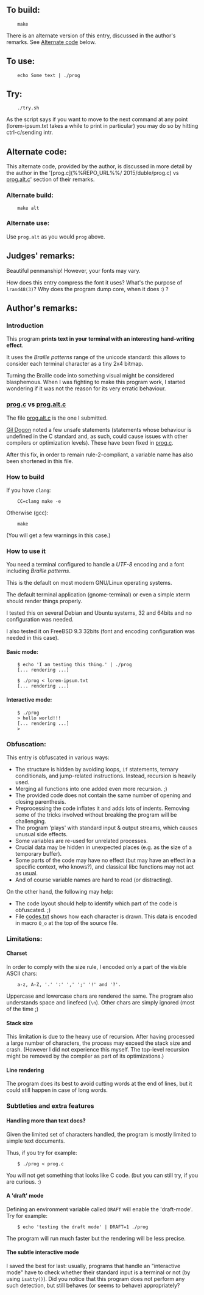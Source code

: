 ## To build:

``` <!---sh-->
    make
```

There is an alternate version of this entry, discussed in the author's remarks.
See [Alternate code](#alternate-code) below.


## To use:

``` <!---sh-->
    echo Some text | ./prog
```


## Try:

``` <!---sh-->
    ./try.sh
```

As the script says if you want to move to the next command at any point
(lorem-ipsum.txt takes a while to print in particular) you may do so by hitting
ctrl-c/sending intr.


## Alternate code:

This alternate code, provided by the author, is discussed in more detail by the
author in the '[prog.c](%%REPO_URL%%/ 2015/duble/prog.c) vs [prog.alt.c](%%REPO_URL%%/2015/duble/prog.alt.c)' section of their remarks.


### Alternate build:

``` <!---sh-->
    make alt
```


### Alternate use:

Use `prog.alt` as you would `prog` above.


## Judges' remarks:

Beautiful penmanship! However, your fonts may vary.

How does this entry compress the font it uses? What's the purpose of
`lrand48(3)`?  Why does the program dump core, when it does :) ?


## Author's remarks:

### Introduction

This program **prints text in your terminal with an interesting
hand-writing effect**.

It uses the *Braille patterns* range of the unicode standard: this
allows to consider each terminal character as a tiny 2x4 bitmap.

Turning the Braille code into something visual might be considered
blasphemous. When I was fighting to make this program work, I started
wondering if it was not the reason for its very erratic behaviour.


### [prog.c](%%REPO_URL%%/2015/duble/prog.c) vs [prog.alt.c](%%REPO_URL%%/2015/duble/prog.alt.c)

The file [prog.alt.c](prog.alt.c) is the one I submitted.

[Gil Dogon](../../authors.html#Gil_Dogon) noted a few unsafe statements (statements
whose behaviour is undefined in the C standard and, as such, could cause issues
with other compilers or optimization levels). These have been fixed in
[prog.c](prog.c).

After this fix, in order to remain rule-2-compliant, a variable name has also
been shortened in this file.


### How to build

If you have `clang`:

``` <!---sh-->
    CC=clang make -e
```

Otherwise (gcc):

``` <!---sh-->
    make
```

(You will get a few warnings in this case.)


### How to use it

You need a terminal configured to handle a *UTF-8* encoding and a font including
*Braille patterns*.

This is the default on most modern GNU/Linux operating systems.

The default terminal application (gnome-terminal) or even a simple xterm should
render things properly.

I tested this on several Debian and Ubuntu systems, 32 and 64bits and no
configuration was needed.

I also tested it on FreeBSD 9.3 32bits (font and encoding configuration was
needed in this case).


#### Basic mode:

``` <!---sh-->
    $ echo 'I am testing this thing.' | ./prog
    [... rendering ...]

    $ ./prog < lorem-ipsum.txt
    [... rendering ...]
```


#### Interactive mode:

``` <!---sh-->
    $ ./prog
    > hello world!!!
    [... rendering ...]
    >
```


### Obfuscation:

This entry is obfuscated in various ways:

*   The structure is hidden by avoiding loops, `if` statements, ternary
conditionals, and jump-related instructions. Instead, recursion is heavily
used.
*   Merging all functions into one added even more recursion. ;)
*   The provided code does not contain the same number of opening and closing
parenthesis.
*   Preprocessing the code inflates it and adds lots of indents. Removing some
of the tricks involved without breaking the program will be challenging.
*   The program 'plays' with standard input & output streams, which causes
unusual side effects.
*   Some variables are re-used for unrelated processes.
*   Crucial data may be hidden in unexpected places (e.g. as the size of a
temporary buffer).
*   Some parts of the code may have no effect (but may have an effect in a
specific context, who knows?), and classical libc functions may not act as
usual.
*   And of course variable names are hard to read (or distracting).

On the other hand, the following may help:

*   The code layout should help to identify which part of the code is
obfuscated. ;)
*   File [codes.txt](codes.txt) shows how each character is drawn. This data is
encoded in macro `O_o` at the top of the source file.


### Limitations:


#### Charset

In order to comply with the size rule, I encoded only a part of the visible ASCII
chars:

```
    a-z, A-Z, '.' ':' ',' ';' '!' and '?'.
```

Uppercase and lowercase chars are rendered the same. The program also
understands space and linefeed (`\n`).  Other chars are simply ignored (most of
the time ;)


#### Stack size

This limitation is due to the heavy use of recursion. After having processed a
large number of characters, the process may exceed the stack size and crash.
(However I did not experience this myself. The top-level recursion might be
removed by the compiler as part of its optimizations.)


#### Line rendering

The program does its best to avoid cutting words at the end of lines, but it
could still happen in case of long words.


### Subtleties and extra features


#### Handling more than text docs?

Given the limited set of characters handled, the program is mostly limited to
simple text documents.

Thus, if you try for example:

``` <!---sh-->
    $ ./prog < prog.c
```

You will not get something that looks like C code. (but you can still try, if
you are curious. :)


#### A 'draft' mode

Defining an environment variable called `DRAFT` will enable the 'draft-mode'.
Try for example:

``` <!---sh-->
    $ echo 'testing the draft mode' | DRAFT=1 ./prog
```

The program will run much faster but the rendering will be less precise.


#### The subtle interactive mode

I saved the best for last: usually, programs that handle an "interactive mode"
have to check whether their standard input is a terminal or not (by using
`isatty()`). Did you notice that this program does not perform any such
detection, but still behaves (or seems to behave) appropriately?

<!--

    Copyright © 1984-2024 by Landon Curt Noll. All Rights Reserved.

    You are free to share and adapt this file under the terms of this license:

	Creative Commons Attribution-ShareAlike 4.0 International (CC BY-SA 4.0)

    For more information, see:

	https://creativecommons.org/licenses/by-sa/4.0/

-->

